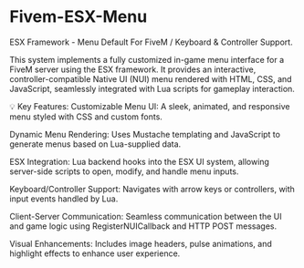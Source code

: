 # Fivem-ESX-Menu
ESX Framework - Menu Default For FiveM / Keyboard & Controller Support.


This system implements a fully customized in-game menu interface for a FiveM server using the ESX framework. It provides an interactive, controller-compatible Native UI (NUI) menu rendered with HTML, CSS, and JavaScript, seamlessly integrated with Lua scripts for gameplay interaction.

💡 Key Features:
Customizable Menu UI: A sleek, animated, and responsive menu styled with CSS and custom fonts.

Dynamic Menu Rendering: Uses Mustache templating and JavaScript to generate menus based on Lua-supplied data.

ESX Integration: Lua backend hooks into the ESX UI system, allowing server-side scripts to open, modify, and handle menu inputs.

Keyboard/Controller Support: Navigates with arrow keys or controllers, with input events handled by Lua.

Client-Server Communication: Seamless communication between the UI and game logic using RegisterNUICallback and HTTP POST messages.

Visual Enhancements: Includes image headers, pulse animations, and highlight effects to enhance user experience.
